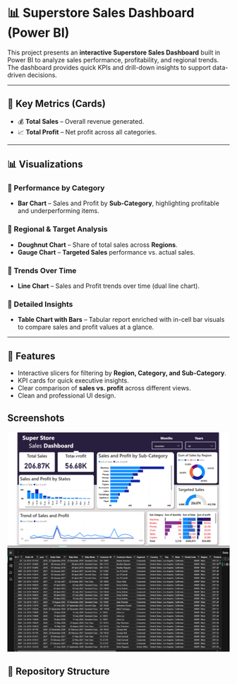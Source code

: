 # 📊 Superstore Sales Dashboard (Power BI)

This project presents an **interactive Superstore Sales Dashboard** built in Power BI to analyze sales performance, profitability, and regional trends. The dashboard provides quick KPIs and drill-down insights to support data-driven decisions.  

---

## 📌 Key Metrics (Cards)
- 💰 **Total Sales** – Overall revenue generated.  
- 📈 **Total Profit** – Net profit across all categories.  

---

## 📊 Visualizations  

### 🔹 Performance by Category
- **Bar Chart** – Sales and Profit by **Sub-Category**, highlighting profitable and underperforming items.  

### 🔹 Regional & Target Analysis
- **Doughnut Chart** – Share of total sales across **Regions**.  
- **Gauge Chart** – **Targeted Sales** performance vs. actual sales.  

### 🔹 Trends Over Time
- **Line Chart** – Sales and Profit trends over time (dual line chart).  

### 🔹 Detailed Insights
- **Table Chart with Bars** – Tabular report enriched with in-cell bar visuals to compare sales and profit values at a glance.  

---

## 🚀 Features
- Interactive slicers for filtering by **Region, Category, and Sub-Category**.  
- KPI cards for quick executive insights.  
- Clear comparison of **sales vs. profit** across different views.  
- Clean and professional UI design.  

## Screenshots
![screenshot](dashboard.png)
![screenshot](data.png)

## 📂 Repository Structure
